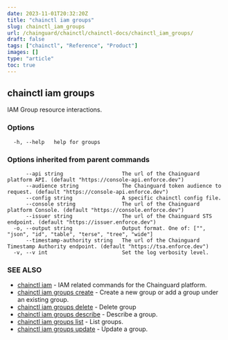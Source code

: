 ```yaml
---
date: 2023-11-01T20:32:20Z
title: "chainctl iam groups"
slug: chainctl_iam_groups
url: /chainguard/chainctl/chainctl-docs/chainctl_iam_groups/
draft: false
tags: ["chainctl", "Reference", "Product"]
images: []
type: "article"
toc: true
---
```

## chainctl iam groups

IAM Group resource interactions.

### Options

```
  -h, --help   help for groups
```

### Options inherited from parent commands

```
      --api string                   The url of the Chainguard platform API. (default "https://console-api.enforce.dev")
      --audience string              The Chainguard token audience to request. (default "https://console-api.enforce.dev")
      --config string                A specific chainctl config file.
      --console string               The url of the Chainguard platform Console. (default "https://console.enforce.dev")
      --issuer string                The url of the Chainguard STS endpoint. (default "https://issuer.enforce.dev")
  -o, --output string                Output format. One of: ["", "json", "id", "table", "terse", "tree", "wide"]
      --timestamp-authority string   The url of the Chainguard Timestamp Authority endpoint. (default "https://tsa.enforce.dev")
  -v, --v int                        Set the log verbosity level.
```

### SEE ALSO

* [chainctl iam](/chainguard/chainctl/chainctl-docs/chainctl_iam/)	 - IAM related commands for the Chainguard platform.
* [chainctl iam groups create](/chainguard/chainctl/chainctl-docs/chainctl_iam_groups_create/)	 - Create a new group or add a group under an existing group.
* [chainctl iam groups delete](/chainguard/chainctl/chainctl-docs/chainctl_iam_groups_delete/)	 - Delete group
* [chainctl iam groups describe](/chainguard/chainctl/chainctl-docs/chainctl_iam_groups_describe/)	 - Describe a group.
* [chainctl iam groups list](/chainguard/chainctl/chainctl-docs/chainctl_iam_groups_list/)	 - List groups.
* [chainctl iam groups update](/chainguard/chainctl/chainctl-docs/chainctl_iam_groups_update/)	 - Update a group.


